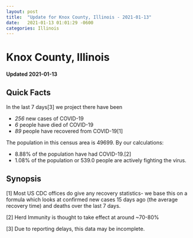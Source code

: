 ```yaml
---
layout: post
title:  "Update for Knox County, Illinois - 2021-01-13"
date:   2021-01-13 01:01:29 -0600
categories: Illinois
---
```


# Knox County, Illinois
#### Updated 2021-01-13

## Quick Facts

In the last 7 days[3] we project there have been
- *256* new cases of COVID-19
- *6* people have died of COVID-19
- *89* people have recovered from COVID-19[1]

The population in this census area is 49699. By our calculations:
- 8.88% of the population have had COVID-19.[2]
- 1.08% of the population or 539.0 people are actively fighting the virus.

## Synopsis




[1] Most US CDC offices do give any recovery statistics- we base this on a formula which looks at confirmed new cases
15 days ago (the average recovery time) and deaths over the last 7 days.

[2] Herd Immunity is thought to take effect at around ~70-80%

[3] Due to reporting delays, this data may be incomplete.
 
    